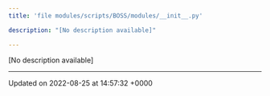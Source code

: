 ```yaml
---
title: 'file modules/scripts/BOSS/modules/__init__.py'

description: "[No description available]"

---
```







[No description available]






-------------------------------

Updated on 2022-08-25 at 14:57:32 +0000
